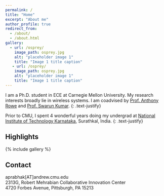 ```yaml
---
permalink: /
title: "Home"
excerpt: "About me"
author_profile: true
redirect_from: 
  - /about/
  - /about.html
gallery:
  - url: /osprey/
    image_path: osprey.jpg
    alt: "placeholder image 1"
    title: "Image 1 title caption"
   - url: /osprey/
    image_path: osprey.jpg
    alt: "placeholder image 1"
    title: "Image 1 title caption"  
---
```


I am a Ph.D. student in ECE at Carnegie Mellon University. My research interests broadly lie in wireless systems. I am coadvised by [Prof. Anthony Rowe](https://users.ece.cmu.edu/~agr) and [Prof. Swarun Kumar](http://www.andrew.cmu.edu/user/swarunk/index.html).
{: .text-justify}

Prior to CMU, I spent 4 wonderful years doing my undergrad at [National Institute of Technology Karnataka](https://www.nitk.ac.in/), Surathkal, India.
{: .text-justify}

## Highlights
{% include gallery %}

## Contact
aprabhak[AT]andrew.cmu.edu<br>
2313G, Robert Mehrabian Collaborative Innovation Center<br>
4720 Forbes Avenue, Pittsburgh, PA 15213<br>

